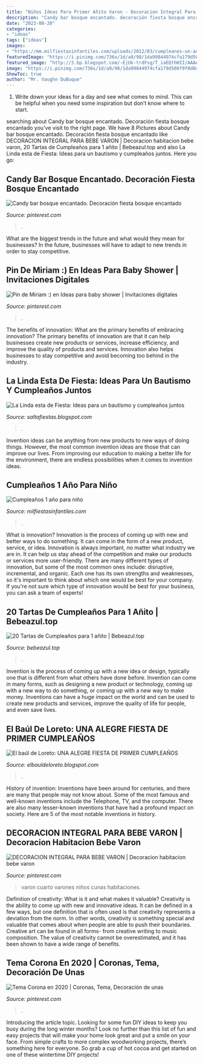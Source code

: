 ```yaml
---
title: "Niños Ideas Para Primer Añito Varon - Decoracion Integral Para Bebe Varon"
description: "Candy bar bosque encantado. decoración fiesta bosque encantado"
date: "2023-08-20"
categories:
- "ideas"
tags: ["ideas"]
images:
- "https://mm.milfiestasinfantiles.com/uploads/2012/03/cumpleanos-un-ano-trona.jpg"
featuredImage: "https://i.pinimg.com/736x/1d/a9/98/1da99844974cfa179d506f9f0d0d6e1b--camera-bebe-baby-boy.jpg"
featured_image: "http://3.bp.blogspot.com/-EjUk-trdFsg/T_iaEQthHII/AAAAAAAAAJo/SlFlCfQ8yTU/s1600/DSC08215.JPG"
image: "https://i.pinimg.com/736x/1d/a9/98/1da99844974cfa179d506f9f0d0d6e1b--camera-bebe-baby-boy.jpg"
ShowToc: true
author: "Mr. Vaughn DuBuque"
---
```



1. Write down your ideas for a day and see what comes to mind. This can be helpful when you need some inspiration but don’t know where to start.

	

		
searching about Candy bar bosque encantado. Decoración fiesta bosque encantado you've visit to the right page. We have 8 Pictures about Candy bar bosque encantado. Decoración fiesta bosque encantado like DECORACION INTEGRAL PARA BEBE VARON | Decoracion habitacion bebe varon, 20 Tartas de Cumpleaños para 1 añito | Bebeazul.top and also La Linda esta de Fiesta: Ideas para un bautismo y cumpleaños juntos. Here you go:
		
    
## Candy Bar Bosque Encantado. Decoración Fiesta Bosque Encantado

<img loading=lazy src="https://i.pinimg.com/736x/c0/de/7c/c0de7c779e8cf9d354b896e7100b79d8.jpg" onerror="this.onerror=null;this.src='https://tse3.mm.bing.net/th?id=OIP.vXVZ95Q_SEkg5rd0p4RoYAHaHa&amp;pid=15.1';" alt="Candy bar bosque encantado. Decoración fiesta bosque encantado">

_Source: pinterest.com_

>. 

	

What are the biggest trends in the future and what would they mean for businesses?
In the future, businesses will have to adapt to new trends in order to stay competitive.

    
## Pin De Miriam :) En Ideas Para Baby Shower | Invitaciones Digitales

<img loading=lazy src="https://i.pinimg.com/736x/6e/54/85/6e5485a72308ca7207c08d8487f4fabc.jpg" onerror="this.onerror=null;this.src='https://tse3.mm.bing.net/th?id=OIP.GOApNE-BX4a95aQS80SJ7wHaKL&amp;pid=15.1';" alt="Pin de Miriam :) en Ideas para baby shower | Invitaciones digitales">

_Source: pinterest.com_

>. 

	

The benefits of innovation: What are the primary benefits of embracing innovation?
The primary benefits of innovation are that it can help businesses create new products or services, increase efficiency, and improve the quality of products and services. Innovation also helps businesses to stay competitive and avoid becoming too behind in the industry.

    
## La Linda Esta De Fiesta: Ideas Para Un Bautismo Y Cumpleaños Juntos

<img loading=lazy src="http://1.bp.blogspot.com/-smoa-GbZ5aU/U8KWO_TsxFI/AAAAAAAAA4A/NpNcZzewD9I/s1600/fiesta+niño+celeste+y+blanco.jpg" onerror="this.onerror=null;this.src='https://tse3.mm.bing.net/th?id=OIP.drEB-9zNbBiXvVEyPi2q3wHaD8&amp;pid=15.1';" alt="La Linda esta de Fiesta: Ideas para un bautismo y cumpleaños juntos">

_Source: saltafiestas.blogspot.com_

>. 

	

Invention ideas can be anything from new products to new ways of doing things. However, the most common invention ideas are those that can improve our lives. From improving our education to making a better life for the environment, there are endless possibilities when it comes to invention ideas.

    
## Cumpleaños 1 Año Para Niño

<img loading=lazy src="https://mm.milfiestasinfantiles.com/uploads/2012/03/cumpleanos-un-ano-trona.jpg" onerror="this.onerror=null;this.src='https://tse3.mm.bing.net/th?id=OIP.XB4d5MoPvN8LrbIaRO-NlAAAAA&amp;pid=15.1';" alt="Cumpleaños 1 año para niño">

_Source: milfiestasinfantiles.com_

>. 

	

What is innovation?
Innovation is the process of coming up with new and better ways to do something. It can come in the form of a new product, service, or idea. Innovation is always important, no matter what industry we are in. It can help us stay ahead of the competition and make our products or services more user-friendly.
There are many different types of innovation, but some of the most common ones include: disruptive, incremental, and organic. Each one has its own strengths and weaknesses, so it's important to think about which one would be best for your company. If you're not sure which type of innovation would be best for your business, you can ask a team of experts!

    
## 20 Tartas De Cumpleaños Para 1 Añito | Bebeazul.top

<img loading=lazy src="https://www.bebeazul.top/wp-content/uploads/2020/01/Tartas-de-Cumpleaños-para-1-añito-bebeazul.top-17.jpg" onerror="this.onerror=null;this.src='https://tse2.mm.bing.net/th?id=OIP.B2zYK8YX7v1WPBwOfhU95gHaJ4&amp;pid=15.1';" alt="20 Tartas de Cumpleaños para 1 añito | Bebeazul.top">

_Source: bebeazul.top_

>. 

	

Invention is the process of coming up with a new idea or design, typically one that is different from what others have done before. Invention can come in many forms, such as designing a new product or technology, coming up with a new way to do something, or coming up with a new way to make money. Inventions can have a huge impact on the world and can be used to create new products and services, improve the quality of life for people, and even save lives.

    
## El Baúl De Loreto: UNA ALEGRE FIESTA DE PRIMER CUMPLEAÑOS

<img loading=lazy src="http://3.bp.blogspot.com/-EjUk-trdFsg/T_iaEQthHII/AAAAAAAAAJo/SlFlCfQ8yTU/s1600/DSC08215.JPG" onerror="this.onerror=null;this.src='https://tse2.mm.bing.net/th?id=OIP.a6S_gVCkTliAWIDeQpXiXAHaE9&amp;pid=15.1';" alt="El baúl de Loreto: UNA ALEGRE FIESTA DE PRIMER CUMPLEAÑOS">

_Source: elbauldeloreto.blogspot.com_

>. 

	

History of invention:
Inventions have been around for centuries, and there are many that people may not know about. Some of the most famous and well-known inventions include the Telephone, TV, and the computer. There are also many lesser-known inventions that have had a profound impact on society. Here are 5 of the most notable inventions in history.

    
## DECORACION INTEGRAL PARA BEBE VARON | Decoracion Habitacion Bebe Varon

<img loading=lazy src="https://i.pinimg.com/736x/1d/a9/98/1da99844974cfa179d506f9f0d0d6e1b--camera-bebe-baby-boy.jpg" onerror="this.onerror=null;this.src='https://tse1.mm.bing.net/th?id=OIP.y49YV5PpQf7irmw8E42kjAHaJ4&amp;pid=15.1';" alt="DECORACION INTEGRAL PARA BEBE VARON | Decoracion habitacion bebe varon">

_Source: pinterest.com_

>varon cuarto varones niños cunas habitaciones. 

	

Definition of creativity: What is it and what makes it valuable?
Creativity is the ability to come up with new and innovative ideas. It can be defined in a few ways, but one definition that is often used is that creativity represents a deviation from the norm. In other words, creativity is something special and valuable that comes about when people are able to push their boundaries. Creative art can be found in all forms- from creative writing to music composition. The value of creativity cannot be overestimated, and it has been shown to have a wide range of benefits.

    
## Tema Corona En 2020 | Coronas, Tema, Decoración De Unas

<img loading=lazy src="https://i.pinimg.com/736x/79/89/67/798967a22feff23ba4975d4bfd889777.jpg" onerror="this.onerror=null;this.src='https://tse1.mm.bing.net/th?id=OIP.LMvTtwcjNVueyXkBmc5T7QHaFi&amp;pid=15.1';" alt="Tema Corona en 2020 | Coronas, Tema, Decoración de unas">

_Source: pinterest.com_

>. 

	

Introducing the article topic.
Looking for some fun DIY ideas to keep you busy during the long winter months? Look no further than this list of fun and easy projects that will make your home look great and put a smile on your face. From simple crafts to more complex woodworking projects, there’s something here for everyone. So grab a cup of hot cocoa and get started on one of these wintertime DIY projects!

